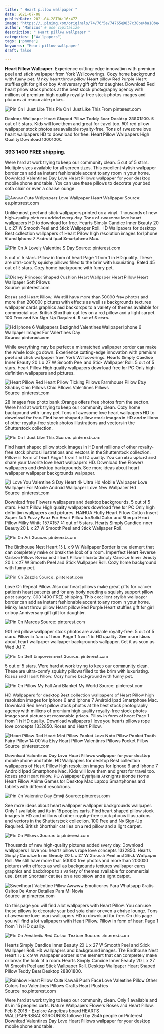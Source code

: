 ```yaml
---
title: " Heart pillow wallpaper "
date: 2021-07-08
publishDate: 2021-04-28T06:16:47Z
image: "https://i.pinimg.com/originals/74/76/5e/74765e9837c38be4ba18be4ce2a1f833.jpg"
author: "Manicus" # use capitalize
description: " Heart pillow wallpaper "
categories: ["Wallpapers"]
tags: ["phone"]
keywords: "Heart pillow wallpaper"
draft: false

---
```



**Heart Pillow Wallpaper**. Experience cutting-edge innovation with premium peel and stick wallpaper from York Wallcoverings. Cozy home background with funny pet. Minky heart throw pillow Heart pillow Red Purple Heart stuffies gift for girl or boy Anniversary gift gift for daughter. Download Red heart pillow stock photos at the best stock photography agency with millions of premium high quality royalty-free stock photos images and pictures at reasonable prices.

![Pin On I Just Like This](https://i.pinimg.com/originals/be/68/06/be680674695652f404b34e9b5b9553f0.jpg "Pin On I Just Like This")
Pin On I Just Like This From pinterest.com


Desktop Wallpaper Heart Shaped Pillow Teddy Bear Desktop 28801800. 5 out of 5 stars. Kids will love them and great for travel too. 901 red pillow wallpaper stock photos are available royalty-free. Tons of awesome love heart wallpapers HD to download for free. Heart Pillow Wallpapers High Quality Download 16001000.

### 393 1400 FREE shipping.

Were hard at work trying to keep our community clean. 5 out of 5 stars. Multiple sizes available for all screen sizes. This excellent stylish wallpaper border can add an instant fashionable accent to any room in your home. Download Valentines Day Love Heart Pillows wallpaper for your desktop mobile phone and table. You can use these pillows to decorate your bed sofa chair or even a chaise lounge.


![Awww Cute Wallpapers Love Wallpaper Heart Wallpaper](https://i.pinimg.com/originals/e4/13/53/e413532474e587045a74930f8316ec24.jpg "Awww Cute Wallpapers Love Wallpaper Heart Wallpaper")
Source: es.pinterest.com

Unlike most peel and stick wallpapers printed on a vinyl. Thousands of new high-quality pictures added every day. Tons of awesome love heart wallpapers HD to download for free. Hearts Simply Candice Inner Beauty 20 L x 27 W Smooth Peel and Stick Wallpaper Roll. HD Wallpapers for desktop Best collection wallpapers of Heart Pillow high resolution images for Iphone 6 and Iphone 7 Android Ipad Smartphone Mac.

![Pin On A Lovely Valentine S Day](https://i.pinimg.com/originals/9f/8c/6c/9f8c6c1e3a7e544f4499870ae2184d53.jpg "Pin On A Lovely Valentine S Day")
Source: pinterest.com

5 out of 5 stars. Pillow in form of heart Page 1 from 1 in HD quality. These are ultra-comfy squishy pillows filled to the brim with luxuriating. Rated 45 out of 5 stars. Cozy home background with funny pet.

![Disney Princess Shaped Cushion Heart Wallpaper Heart Pillow Heart Wallpaper Soft Pillows](https://i.pinimg.com/originals/c9/9d/08/c99d08bf633002fb599e0fb5f369e951.jpg "Disney Princess Shaped Cushion Heart Wallpaper Heart Pillow Heart Wallpaper Soft Pillows")
Source: pinterest.com

Roses and Heart Pillow. We still have more than 50000 free photos and more than 200000 pictures with effects as well as backgrounds textures wallpaper cards graphics and backdrops to a variety of themes available for commercial use. British Shorthair cat lies on a red pillow and a light carpet. 100 Free and No Sign-Up Required. 5 out of 5 stars.

![Hd Iphone 6 Wallpapers Dezignhd Valentines Wallpaper Iphone 6 Wallpaper Images For Valentines Day](https://i.pinimg.com/originals/68/39/a3/6839a3bcdb347e63d4895f9685df8d52.jpg "Hd Iphone 6 Wallpapers Dezignhd Valentines Wallpaper Iphone 6 Wallpaper Images For Valentines Day")
Source: pinterest.com

While everything may be perfect a mismatched wallpaper border can make the whole look go down. Experience cutting-edge innovation with premium peel and stick wallpaper from York Wallcoverings. Hearts Simply Candice Inner Beauty 20 L x 27 W Smooth Peel and Stick Wallpaper Roll. 5 out of 5 stars. Heart Pillow High quality wallpapers download free for PC Only high definition wallpapers and pictures.

![Heart Pillow Red Heart Pillow Ticking Pillows Farmhouse Pillow Etsy Shabby Chic Pillows Chic Pillows Valentines Pillows](https://i.pinimg.com/originals/ef/04/dd/ef04dda318ffc362988aa9ae2ee105e5.jpg "Heart Pillow Red Heart Pillow Ticking Pillows Farmhouse Pillow Etsy Shabby Chic Pillows Chic Pillows Valentines Pillows")
Source: pinterest.com

28 images free photo bank tOrange offers free photos from the section. Were hard at work trying to keep our community clean. Cozy home background with funny pet. Tons of awesome love heart wallpapers HD to download for free. Find heart shaped pillow stock images in HD and millions of other royalty-free stock photos illustrations and vectors in the Shutterstock collection.

![Pin On I Just Like This](https://i.pinimg.com/originals/be/68/06/be680674695652f404b34e9b5b9553f0.jpg "Pin On I Just Like This")
Source: pinterest.com

Find heart shaped pillow stock images in HD and millions of other royalty-free stock photos illustrations and vectors in the Shutterstock collection. Pillow in form of heart Page 1 from 1 in HD quality. You can also upload and share your favorite love heart wallpapers HD. Download free Flowers wallpapers and desktop backgrounds. See more ideas about heart wallpaper wallpaper backgrounds wallpaper.

![I Love You Valentine S Day Heart 4k Ultra Hd Mobile Wallpaper Love Wallpaper For Mobile Android Wallpaper Love New Wallpaper Hd](https://i.pinimg.com/originals/9b/fe/17/9bfe17ea11f2746793b6428e1edf9a5f.jpg "I Love You Valentine S Day Heart 4k Ultra Hd Mobile Wallpaper Love Wallpaper For Mobile Android Wallpaper Love New Wallpaper Hd")
Source: pinterest.com

Download free Flowers wallpapers and desktop backgrounds. 5 out of 5 stars. Heart Pillow High quality wallpapers download free for PC Only high definition wallpapers and pictures. HAIHUA Fluffy Heart Pillow Cotton Insert Super Soft Fuzzy Faux Fur Heart Pillow forSolid Color and Sherpa Heart Pillow Milky White 157X157 41 out of 5 stars. Hearts Simply Candice Inner Beauty 20 L x 27 W Smooth Peel and Stick Wallpaper Roll.

![Pin On Art](https://i.pinimg.com/originals/b4/99/34/b4993473732f7e57af5a6add89c21dc2.jpg "Pin On Art")
Source: pinterest.com

The Birdhouse Nest Heart 15 L x 9 W Wallpaper Border is the element that can completely make or break the look of a room. Imperfect Heart Reverse Carbon Pillow. Roses and Heart Pillow. Hearts Simply Candice Inner Beauty 20 L x 27 W Smooth Peel and Stick Wallpaper Roll. Cozy home background with funny pet.

![Pin On Zazzle](https://i.pinimg.com/originals/d0/21/c7/d021c7438322d6b65f8d2c85c3100777.jpg "Pin On Zazzle")
Source: pinterest.com

Love On Repeat Pillow. Also our heart pillows make great gifts for cancer patients heart patients and for any body needing a squishy support pillow post surgery. 393 1400 FREE shipping. This excellent stylish wallpaper border can add an instant fashionable accent to any room in your home. Minky heart throw pillow Heart pillow Red Purple Heart stuffies gift for girl or boy Anniversary gift gift for daughter.

![Pin On Marcos](https://i.pinimg.com/736x/f8/c3/a5/f8c3a5a6c2b1b192ad66803bc3b25634.jpg "Pin On Marcos")
Source: pinterest.com

901 red pillow wallpaper stock photos are available royalty-free. 5 out of 5 stars. Pillow in form of heart Page 1 from 1 in HD quality. See more ideas about heart wallpaper wallpaper backgrounds wallpaper. Get it as soon as Wed Jul 7.

![Pin On Self Empowerment](https://i.pinimg.com/originals/6b/18/f7/6b18f7fa8036834d93df3de6fdb7dbf4.jpg "Pin On Self Empowerment")
Source: pinterest.com

5 out of 5 stars. Were hard at work trying to keep our community clean. These are ultra-comfy squishy pillows filled to the brim with luxuriating. Roses and Heart Pillow. Cozy home background with funny pet.

![Pin On Pillow My Fall And Blanket My World](https://i.pinimg.com/originals/a9/de/e6/a9dee63a8f0c5c83b3b896c1c92d50dc.jpg "Pin On Pillow My Fall And Blanket My World")
Source: pinterest.com

HD Wallpapers for desktop Best collection wallpapers of Heart Pillow high resolution images for Iphone 6 and Iphone 7 Android Ipad Smartphone Mac. Download Red heart pillow stock photos at the best stock photography agency with millions of premium high quality royalty-free stock photos images and pictures at reasonable prices. Pillow in form of heart Page 1 from 1 in HD quality. Download wallpapers I love you hearts pillows rope love concepts 1332850. Roses and Heart Pillow.

![Heart Pillow Red Heart Mini Pillow Pocket Love Note Pillow Pocket Tooth Fairy Pillow 14 00 Via Etsy Heart Pillow Valentines Pillows Pocket Pillow](https://i.pinimg.com/originals/22/ee/65/22ee65d649bfee3a6568b32bee0ba187.jpg "Heart Pillow Red Heart Mini Pillow Pocket Love Note Pillow Pocket Tooth Fairy Pillow 14 00 Via Etsy Heart Pillow Valentines Pillows Pocket Pillow")
Source: pinterest.com

Download Valentines Day Love Heart Pillows wallpaper for your desktop mobile phone and table. HD Wallpapers for desktop Best collection wallpapers of Heart Pillow high resolution images for Iphone 6 and Iphone 7 Android Ipad Smartphone Mac. Kids will love them and great for travel too. Roses and Heart Pillow. PC Wallpaper Eyjafjalla Arknights Blonde Horns Heart Pillow Anime Games for Desktop Mac Laptop Smartphones and tablets with different resolutions.

![Pin On Valentine Day Emoji](https://i.pinimg.com/originals/0c/34/fe/0c34fe6a8bc6dc3c2068723eac62df8c.png "Pin On Valentine Day Emoji")
Source: pinterest.com

See more ideas about heart wallpaper wallpaper backgrounds wallpaper. Only 1 available and its in 15 peoples carts. Find heart shaped pillow stock images in HD and millions of other royalty-free stock photos illustrations and vectors in the Shutterstock collection. 100 Free and No Sign-Up Required. British Shorthair cat lies on a red pillow and a light carpet.

![Pin On Pillows](https://i.pinimg.com/originals/b7/3f/4e/b73f4e49a549da366e97637cc099812c.jpg "Pin On Pillows")
Source: br.pinterest.com

Thousands of new high-quality pictures added every day. Download wallpapers I love you hearts pillows rope love concepts 1332850. Hearts Simply Candice Inner Beauty 20 L x 27 W Smooth Peel and Stick Wallpaper Roll. We still have more than 50000 free photos and more than 200000 pictures with effects as well as backgrounds textures wallpaper cards graphics and backdrops to a variety of themes available for commercial use. British Shorthair cat lies on a red pillow and a light carpet.

![Sweetheart Valentine Pillow Awwww Emoticones Para Whatsapp Gratis Ositos De Amor Detalles Para Mi Novia](https://i.pinimg.com/originals/90/5d/13/905d13cb381db971d3f56ad423ad508d.jpg "Sweetheart Valentine Pillow Awwww Emoticones Para Whatsapp Gratis Ositos De Amor Detalles Para Mi Novia")
Source: ar.pinterest.com

On this page you will find a lot wallpapers with Heart Pillow. You can use these pillows to decorate your bed sofa chair or even a chaise lounge. Tons of awesome love heart wallpapers HD to download for free. On this page you will find a lot wallpapers with Heart Pillow. Pillow in form of heart Page 1 from 1 in HD quality.

![Pin On Aesthetic Red Colour Texture](https://i.pinimg.com/originals/b1/a7/90/b1a790ef6fceeeaf83787291f9eee358.jpg "Pin On Aesthetic Red Colour Texture")
Source: pinterest.com

Hearts Simply Candice Inner Beauty 20 L x 27 W Smooth Peel and Stick Wallpaper Roll. HD wallpapers and background images. The Birdhouse Nest Heart 15 L x 9 W Wallpaper Border is the element that can completely make or break the look of a room. Hearts Simply Candice Inner Beauty 20 L x 27 W Smooth Peel and Stick Wallpaper Roll. Desktop Wallpaper Heart Shaped Pillow Teddy Bear Desktop 28801800.

![Rainbow Heart Pillow Cute Kawaii Plush Face Love Valentine Pillow Other Colors Too Valentines Pillows Crafts Heart Plushies](https://i.pinimg.com/originals/74/76/5e/74765e9837c38be4ba18be4ce2a1f833.jpg "Rainbow Heart Pillow Cute Kawaii Plush Face Love Valentine Pillow Other Colors Too Valentines Pillows Crafts Heart Plushies")
Source: no.pinterest.com

Were hard at work trying to keep our community clean. Only 1 available and its in 15 peoples carts. Nature Wallpapers Flowers Roses and Heart Pillow. Feb 8 2018 - Explore Angelicas board HEARTS WALLPAPERSBACKGROUNDS followed by 2545 people on Pinterest. Download Valentines Day Love Heart Pillows wallpaper for your desktop mobile phone and table.

